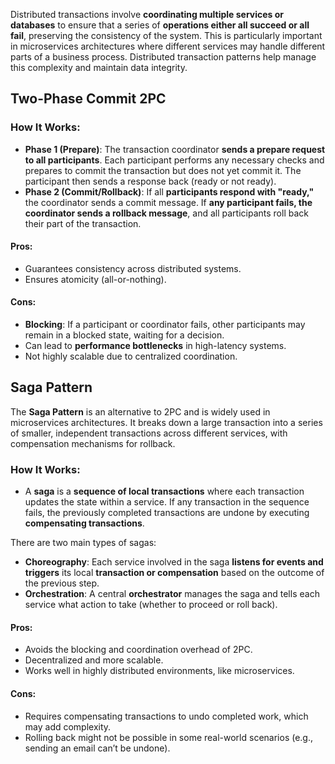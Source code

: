 Distributed transactions involve **coordinating multiple services or databases** to ensure that a series of **operations either all succeed or all fail**, preserving the consistency of the system. This is particularly important in microservices architectures where different services may handle different parts of a business process. Distributed transaction patterns help manage this complexity and maintain data integrity.

## Two-Phase Commit 2PC

### How It Works:

- **Phase 1 (Prepare)**: The transaction coordinator **sends a prepare request to all participants**. Each participant performs any necessary checks and prepares to commit the transaction but does not yet commit it. The participant then sends a response back (ready or not ready).
- **Phase 2 (Commit/Rollback)**: If all **participants respond with "ready,"** the coordinator sends a commit message. If **any participant fails, the coordinator sends a rollback message**, and all participants roll back their part of the transaction.
#### Pros:
- Guarantees consistency across distributed systems.
- Ensures atomicity (all-or-nothing).
#### Cons:
- **Blocking**: If a participant or coordinator fails, other participants may remain in a blocked state, waiting for a decision.
- Can lead to **performance bottlenecks** in high-latency systems.
- Not highly scalable due to centralized coordination.


## Saga Pattern

The **Saga Pattern** is an alternative to 2PC and is widely used in microservices architectures. It breaks down a large transaction into a series of smaller, independent transactions across different services, with compensation mechanisms for rollback.
### How It Works:

- A **saga** is a **sequence of local transactions** where each transaction updates the state within a service. If any transaction in the sequence fails, the previously completed transactions are undone by executing **compensating transactions**.

There are two main types of sagas:

- **Choreography**: Each service involved in the saga **listens for events and triggers** its local **transaction or compensation** based on the outcome of the previous step.
- **Orchestration**: A central **orchestrator** manages the saga and tells each service what action to take (whether to proceed or roll back).
#### Pros:

- Avoids the blocking and coordination overhead of 2PC.
- Decentralized and more scalable.
- Works well in highly distributed environments, like microservices.
#### Cons:

- Requires compensating transactions to undo completed work, which may add complexity.
- Rolling back might not be possible in some real-world scenarios (e.g., sending an email can’t be undone).

